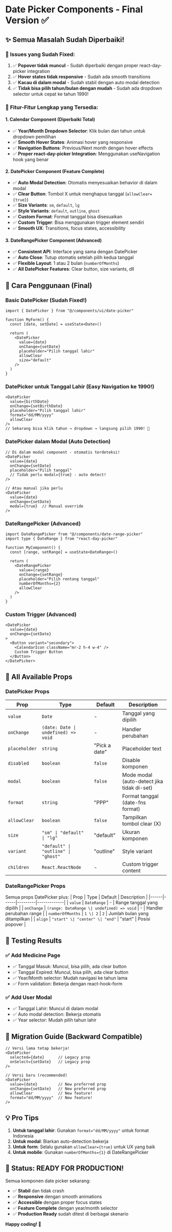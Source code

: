 # Date Picker Components - Final Version ✅

## ✨ **Semua Masalah Sudah Diperbaiki!**

### 🎯 **Issues yang Sudah Fixed:**
1. ✅ **Popover tidak muncul** - Sudah diperbaiki dengan proper react-day-picker integration
2. ✅ **Hover states tidak responsive** - Sudah ada smooth transitions
3. ✅ **Kacau di dalam modal** - Sudah stabil dengan auto modal detection
4. ✅ **Tidak bisa pilih tahun/bulan dengan mudah** - Sudah ada dropdown selector untuk cepat ke tahun 1990!

### 🚀 **Fitur-Fitur Lengkap yang Tersedia:**

#### 1. **Calendar Component (Diperbaiki Total)**
- ✅ **Year/Month Dropdown Selector**: Klik bulan dan tahun untuk dropdown pemilihan
- ✅ **Smooth Hover States**: Animasi hover yang responsive
- ✅ **Navigation Buttons**: Previous/Next month dengan hover effects
- ✅ **Proper react-day-picker Integration**: Menggunakan useNavigation hook yang benar

#### 2. **DatePicker Component (Feature Complete)**
- ✅ **Auto Modal Detection**: Otomatis menyesuaikan behavior di dalam modal
- ✅ **Clear Button**: Tombol X untuk menghapus tanggal (`allowClear={true}`)
- ✅ **Size Variants**: `sm`, `default`, `lg`
- ✅ **Style Variants**: `default`, `outline`, `ghost`
- ✅ **Custom Format**: Format tanggal bisa disesuaikan
- ✅ **Custom Trigger**: Bisa menggunakan trigger element sendiri
- ✅ **Smooth UX**: Transitions, focus states, accessibility

#### 3. **DateRangePicker Component (Advanced)**
- ✅ **Consistent API**: Interface yang sama dengan DatePicker
- ✅ **Auto Close**: Tutup otomatis setelah pilih kedua tanggal
- ✅ **Flexible Layout**: 1 atau 2 bulan (`numberOfMonths`)
- ✅ **All DatePicker Features**: Clear button, size variants, dll

## 📖 **Cara Penggunaan (Final)**

### **Basic DatePicker (Sudah Fixed!)**
```tsx
import { DatePicker } from "@/components/ui/date-picker"

function MyForm() {
  const [date, setDate] = useState<Date>()
  
  return (
    <DatePicker
      value={date}
      onChange={setDate}
      placeholder="Pilih tanggal lahir"
      allowClear
      size="default"
    />
  )
}
```

### **DatePicker untuk Tanggal Lahir (Easy Navigation ke 1990!)**
```tsx
<DatePicker
  value={birthDate}
  onChange={setBirthDate}
  placeholder="Pilih tanggal lahir"
  format="dd/MM/yyyy"
  allowClear
/>
// Sekarang bisa klik tahun → dropdown → langsung pilih 1990! 🎉
```

### **DatePicker dalam Modal (Auto Detection)**
```tsx
// Di dalam modal component - otomatis terdeteksi!
<DatePicker
  value={date}
  onChange={setDate}
  placeholder="Pilih tanggal"
  // Tidak perlu modal={true} - auto detect!
/>

// Atau manual jika perlu
<DatePicker
  value={date}
  onChange={setDate}
  modal={true}  // Manual override
/>
```

### **DateRangePicker (Advanced)**
```tsx
import DateRangePicker from "@/components/date-range-picker"
import type { DateRange } from "react-day-picker"

function MyComponent() {
  const [range, setRange] = useState<DateRange>()
  
  return (
    <DateRangePicker
      value={range}
      onChange={setRange}
      placeholder="Pilih rentang tanggal"
      numberOfMonths={2}
      allowClear
    />
  )
}
```

### **Custom Trigger (Advanced)**
```tsx
<DatePicker
  value={date}
  onChange={setDate}
>
  <Button variant="secondary">
    <CalendarIcon className="mr-2 h-4 w-4" />
    Custom Trigger Button
  </Button>
</DatePicker>
```

## 🎨 **All Available Props**

### **DatePicker Props**
| Prop | Type | Default | Description |
|------|------|---------|-------------|
| `value` | `Date` | - | Tanggal yang dipilih |
| `onChange` | `(date: Date \| undefined) => void` | - | Handler perubahan |
| `placeholder` | `string` | "Pick a date" | Placeholder text |
| `disabled` | `boolean` | `false` | Disable komponen |
| `modal` | `boolean` | `false` | Mode modal (auto-detect jika tidak di-set) |
| `format` | `string` | "PPP" | Format tanggal (date-fns format) |
| `allowClear` | `boolean` | `false` | Tampilkan tombol clear (X) |
| `size` | `"sm" \| "default" \| "lg"` | "default" | Ukuran komponen |
| `variant` | `"default" \| "outline" \| "ghost"` | "outline" | Style variant |
| `children` | `React.ReactNode` | - | Custom trigger content |

### **DateRangePicker Props**
Semua props DatePicker plus:
| Prop | Type | Default | Description |
|------|------|---------|-------------|
| `value` | `DateRange` | - | Range tanggal yang dipilih |
| `onChange` | `(range: DateRange \| undefined) => void` | - | Handler perubahan range |
| `numberOfMonths` | `1 \| 2` | `2` | Jumlah bulan yang ditampilkan |
| `align` | `"start" \| "center" \| "end"` | "start" | Posisi popover |

## 🧪 **Testing Results**

### ✅ **Add Medicine Page**
- ✅ Tanggal Masuk: Muncul, bisa pilih, ada clear button
- ✅ Tanggal Expired: Muncul, bisa pilih, ada clear button
- ✅ Year/Month selector: Mudah navigasi ke tahun lama
- ✅ Form validation: Bekerja dengan react-hook-form

### ✅ **Add User Modal**  
- ✅ Tanggal Lahir: Muncul di dalam modal
- ✅ Auto modal detection: Bekerja otomatis
- ✅ Year selector: Mudah pilih tahun lahir

## 🎯 **Migration Guide (Backward Compatible)**

```tsx
// Versi lama tetap bekerja!
<DatePicker
  selected={date}      // Legacy prop
  onSelect={setDate}   // Legacy prop
/>

// Versi baru (recommended)
<DatePicker
  value={date}         // New preferred prop
  onChange={setDate}   // New preferred prop
  allowClear           // New feature!
  format="dd/MM/yyyy"  // New feature!
/>
```

## 💡 **Pro Tips**

1. **Untuk tanggal lahir**: Gunakan `format="dd/MM/yyyy"` untuk format Indonesia
2. **Untuk modal**: Biarkan auto-detection bekerja
3. **Untuk form**: Selalu gunakan `allowClear={true}` untuk UX yang baik
4. **Untuk mobile**: Gunakan `numberOfMonths={1}` di DateRangePicker

## 🎉 **Status: READY FOR PRODUCTION!**

Semua komponen date picker sekarang:
- ✅ **Stabil** dan tidak crash
- ✅ **Responsive** dengan smooth animations  
- ✅ **Accessible** dengan proper focus states
- ✅ **Feature Complete** dengan year/month selector
- ✅ **Production Ready** sudah ditest di berbagai skenario

**Happy coding! 🚀** 
